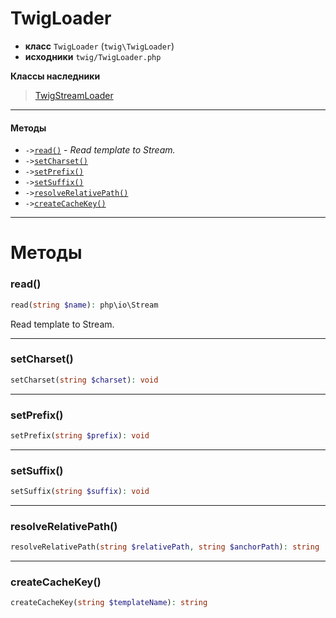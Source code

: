 # TwigLoader

- **класс** `TwigLoader` (`twig\TwigLoader`)
- **исходники** `twig/TwigLoader.php`

**Классы наследники**

> [TwigStreamLoader](https://github.com/jphp-group/twig/blob/master/api-docs/classes/twig/TwigStreamLoader.ru.md)

---

#### Методы

- `->`[`read()`](#method-read) - _Read template to Stream._
- `->`[`setCharset()`](#method-setcharset)
- `->`[`setPrefix()`](#method-setprefix)
- `->`[`setSuffix()`](#method-setsuffix)
- `->`[`resolveRelativePath()`](#method-resolverelativepath)
- `->`[`createCacheKey()`](#method-createcachekey)

---
# Методы

<a name="method-read"></a>

### read()
```php
read(string $name): php\io\Stream
```
Read template to Stream.

---

<a name="method-setcharset"></a>

### setCharset()
```php
setCharset(string $charset): void
```

---

<a name="method-setprefix"></a>

### setPrefix()
```php
setPrefix(string $prefix): void
```

---

<a name="method-setsuffix"></a>

### setSuffix()
```php
setSuffix(string $suffix): void
```

---

<a name="method-resolverelativepath"></a>

### resolveRelativePath()
```php
resolveRelativePath(string $relativePath, string $anchorPath): string
```

---

<a name="method-createcachekey"></a>

### createCacheKey()
```php
createCacheKey(string $templateName): string
```